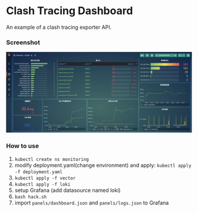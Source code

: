 # Clash Tracing Dashboard

An example of a clash tracing exporter API.

### Screenshot

![screenshot](./screenshot/screenshot.webp)

### How to use

1. `kubectl create ns monitoring`
2. modify deployment.yaml(change environment) and apply: `kubectl apply -f deployment.yaml`
3. `kubectl apply -f vector`
4. `kubectl apply -f loki`
5. setup Grafana (add datasource named loki)
6. `bash hack.sh`
7. import `panels/dashboard.json` and `panels/logs.json` to Grafana
